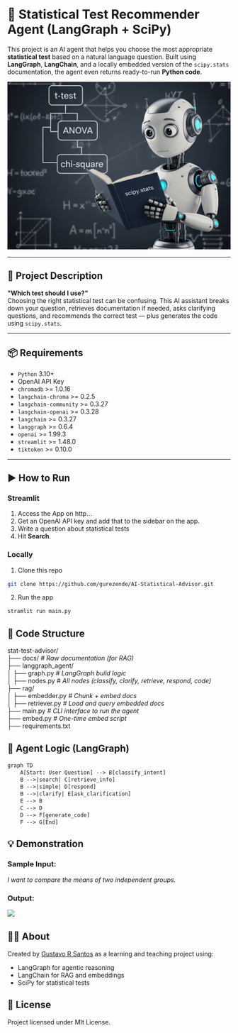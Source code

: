 # 🧠 Statistical Test Recommender Agent (LangGraph + SciPy)

This project is an AI agent that helps you choose the most appropriate **statistical test** based on a natural language question. Built using **LangGraph**, **LangChain**, and a locally embedded version of the `scipy.stats` documentation, the agent even returns ready-to-run **Python code**.

![](img/Gemini_Generated_Image_my6itkmy6itkmy6i.png)

---

## 🚀 Project Description

**"Which test should I use?"**  
Choosing the right statistical test can be confusing. This AI assistant breaks down your question, retrieves documentation if needed, asks clarifying questions, and recommends the correct test — plus generates the code using `scipy.stats`.

---

## 📦 Requirements

- `Python` 3.10+
- OpenAI API Key
- `chromadb` >= 1.0.16
- `langchain-chroma` >= 0.2.5
- `langchain-community` >= 0.3.27
- `langchain-openai` >= 0.3.28
- `langchain` >= 0.3.27
- `langgraph` >= 0.6.4
- `openai` >= 1.99.3
- `streamlit` >= 1.48.0
- `tiktoken` >= 0.10.0

--- 

## ▶️ How to Run

### Streamlit

1. Access the App on http...
2. Get an OpenAI API key and add that to the sidebar on the app.
3. Write a question about statistical tests
4. Hit **Search**.

### Locally

1. Clone this repo

```bash
git clone https://github.com/gurezende/AI-Statistical-Advisor.git
```

2. Run the app

```bash
stramlit run main.py
```


## 🧠 Code Structure

stat-test-advisor/ <br>
├── docs/                      *# Raw documentation (for RAG)* <br>
├── langgraph_agent/ <br>
│   ├── graph.py               *# LangGraph build logic* <br>
│   ├── nodes.py               *# All nodes (classify, clarify, retrieve, respond, code)* <br>
├── rag/ <br>
│   ├── embedder.py            *# Chunk + embed docs* <br>
│   ├── retriever.py           *# Load and query embedded docs* <br>
├── main.py                    *# CLI interface to run the agent* <br>
├── embed.py                   *# One-time embed script* <br>
├── requirements.txt <br>

## 🤖 Agent Logic (LangGraph)

```mermaid
graph TD
    A[Start: User Question] --> B[classify_intent]
    B -->|search| C[retrieve_info]
    B -->|simple| D[respond]
    B -->|clarify| E[ask_clarification]
    E --> B
    C --> D
    D --> F[generate_code]
    F --> G[End]
```

## 💡 Demonstration

### Sample Input:

*I want to compare the means of two independent groups.*

### Output:

![](img/Demo.gif)

## 👨‍🔬 About

Created by [Gustavo R Santos](https://gustavorsantos.me) as a learning and teaching project using:

* LangGraph for agentic reasoning
* LangChain for RAG and embeddings
* SciPy for statistical tests

## 📄 License

Project licensed under MIt License.